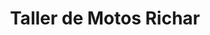 ---
title: "Taller de Motos Richar"
url: /villa-canales/taller-de-motos-richar/
shop: motocicleta
---